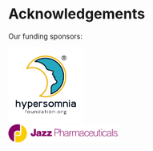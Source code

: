 # Acknowledgements

Our funding sponsors:

<div class="grid cards" markdown="1">

<img src="../assets/logos/hypersomnia%20foundation.png" width="150" alt="Hypersomnia Foundation" />

</div>

<img src="../assets/logos/jazzpharma_logo_fullcolor.png" width="220" />


